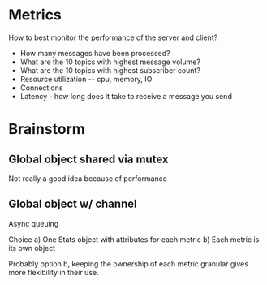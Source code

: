 # Metrics

How to best monitor the performance of the server and client?

- How many messages have been processed?
- What are the 10 topics with highest message volume?
- What are the 10 topics with highest subscriber count?
- Resource utilization -- cpu, memory, IO
- Connections
- Latency - how long does it take to receive a message you send

# Brainstorm

## Global object shared via mutex

Not really a good idea because of performance

## Global object w/ channel

Async queuing

Choice 
a) One Stats object with attributes for each metric
b) Each metric is its own object

Probably option b, keeping the ownership of each metric granular gives more flexibility in their use.
